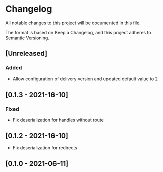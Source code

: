 # Changelog

All notable changes to this project will be documented in this file.

The format is based on Keep a Changelog, and this project adheres to Semantic Versioning.

## [Unreleased]
### Added
  - Allow configuration of delivery version and updated default value to 2

## [0.1.3 - 2021-16-10]
### Fixed
  - Fix deserialization for handles without route

## [0.1.2 - 2021-16-10]

  - Fix deserialization for redirects

## [0.1.0 - 2021-06-11]